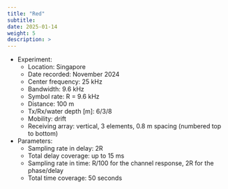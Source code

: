 ```yaml
---
title: "Red"
subtitle: 
date: 2025-01-14
weight: 5
description: >
---
```


* Experiment:
  * Location: Singapore
  * Date recorded: November 2024
  * Center frequency: 25 kHz
  * Bandwidth: 9.6 kHz
  * Symbol rate: R = 9.6 kHz
  * Distance: 100 m
  * Tx/Rx/water depth [m]: 6/3/8
  * Mobility: drift
  * Receiving array: vertical, 3 elements, 0.8 m spacing (numbered top to bottom)
* Parameters:
  * Sampling rate in delay: 2R
  * Total delay coverage: up to 15 ms
  * Sampling rate in time: R/100 for the channel response, 2R for the phase/delay
  * Total time coverage: 50 seconds
